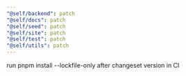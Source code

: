 ```yaml
---
"@self/backend": patch
"@self/docs": patch
"@self/seed": patch
"@self/site": patch
"@self/test": patch
"@self/utils": patch
---
```


run pnpm install --lockfile-only after changeset version in CI
